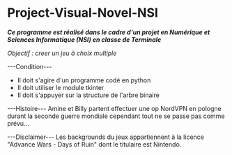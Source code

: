 # Project-Visual-Novel-NSI

***Ce programme est réalisé dans le cadre d'un projet en Numérique et Sciences Informatique (NSI) en classe de Terminale***

_Objectif : creer un jeu à choix multiple_

---Condition---
* Il doit s'agire d'un programme codé en python
* Il doit utiliser le module tkinter
* Il doit s'appuyer sur la structure de l'arbre binaire

---Histoire---
Amine et Billy partent effectuer une op NordVPN en pologne durant la seconde guerre mondiale
cependant tout ne se passe pas comme prévu...

---Disclaimer---
Les backgrounds du jeux appartiennent à la licence "Advance Wars - Days of Ruin" dont le titulaire est Nintendo.
